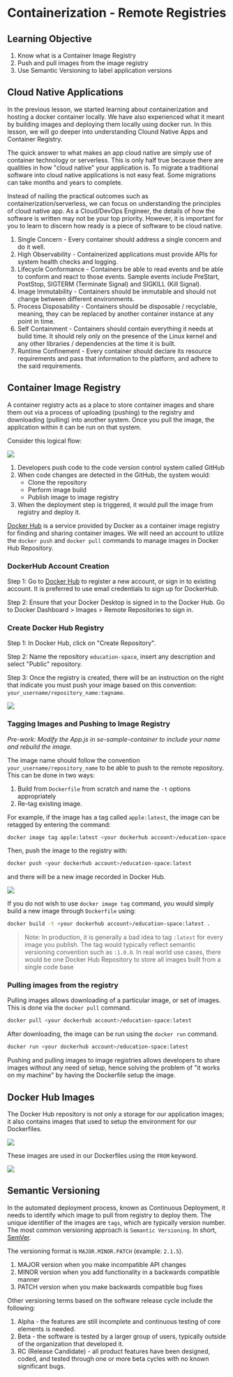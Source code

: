 # Containerization - Remote Registries

## Learning Objective
1. Know what is a Container Image Registry
2. Push and pull images from the image registry
3. Use Semantic Versioning to label application versions

## Cloud Native Applications

In the previous lesson, we started learning about containerization and hosting a docker container locally. We have also experienced what it meant by building images and deploying them locally using docker run. In this lesson, we will go deeper into understanding Clound Native Apps and Container Registry.

The quick answer to what makes an app cloud native are simply use of container technology or serverless. This is only half true because there are qualities in how "cloud native" your application is. To migrate a traditional software into cloud native applications is not easy feat. Some migrations can take months and years to complete.

Instead of nailing the practical outcomes such as containerization/serverless, we can focus on understanding the principles of cloud native app. As a Cloud/DevOps Engineer, the details of how the software is written may not be your top priority. However, it is important for you to learn to discern how ready is a piece of software to be cloud native.

1. Single Concern - Every container should address a single concern and do it well.
2. High Observability - Containerized applications must provide APIs for system health checks and logging.
3. Lifecycle Conformance - Containers be able to read events and be able to conform and react to those events. Sample events include PreStart, PostStop, SIGTERM (Terminate Signal) and SIGKILL (Kill Signal).
4. Image Immutability - Containers should be immutable and should not change between different environments.
5. Process Disposability - Containers should be disposable / recyclable, meaning, they can be replaced by another container instance at any point in time.
6. Self Containment - Containers should contain everything it needs at build time. It should rely only on the presence of the Linux kernel and any other libraries / dependencies at the time it is built.
7. Runtime Confinement - Every container should declare its resource requirements and pass that information to the platform, and adhere to the said requirements.

## Container Image Registry

A container registry acts as a place to store container images and share them out via a process of uploading (pushing) to the registry and downloading (pulling) into another system. Once you pull the image, the application within it can be run on that system.

Consider this logical flow:

<img src="../assets/container-registry-deployment.png"/>

1. Developers push code to the code version control system called GitHub
2. When code changes are detected in the GitHub, the system would:
    - Clone the repository
    - Perform image build
    - Publish image to image registry
3. When the deployment step is triggered, it would pull the image from registry and deploy it.

[Docker Hub](https://hub.docker.com/) is a service provided by Docker as a container image registry for finding and sharing container images. We will need an account to utilize the `docker push` and `docker pull` commands to manage images in Docker Hub Repository.

### DockerHub Account Creation

Step 1: Go to [Docker Hub](https://hub.docker.com/) to register a new account, or sign in to existing account. It is preferred to use email credentials to sign up for DockerHub.

Step 2: Ensure that your Docker Desktop is signed in to the Docker Hub. Go to Docker Dashboard > Images > Remote Repositories to sign in.

### Create Docker Hub Registry

Step 1: In Docker Hub, click on "Create Repository".

Step 2: Name the repository `education-space`, insert any description and select "Public" repository.

Step 3: Once the registry is created, there will be an instruction on the right that indicate you must push your image based on this convention: `your_username/repository_name:tagname`. 

<img src="../assets/docker-command.png" />

### Tagging Images and Pushing to Image Registry

*Pre-work: Modify the App.js in se-sample-container to include your name and rebuild the image.*

The image name should follow the convention `your_username/repository_name` to be able to push to the remote repository. This can be done in two ways: 
1. Build from `Dockerfile` from scratch and name the `-t` options appropriately
2. Re-tag existing image.

For example, if the image has a tag called `apple:latest`, the image can be retagged by entering the command:

```sh
docker image tag apple:latest <your dockerhub account>/education-space:latest
```

Then, push the image to the registry with:

```sh
docker push <your dockerhub account>/education-space:latest
```

and there will be a new image recorded in Docker Hub. 

<img src="../assets/repo.PNG" />

If you do not wish to use `docker image tag` command, you would simply build a new image through `Dockerfile` using:

```sh
docker build -t <your dockerhub account>/education-space:latest .
```

> Note: In production, it is generally a bad idea to tag `:latest` for every image you publish. The tag would typically reflect semantic versioning convention such as `:1.0.0`. In real world use cases, there would be one Docker Hub Repository to store all images built from a single code base

### Pulling images from the registry

Pulling images allows downloading of a particular image, or set of images. This is done via the `docker pull` command.

```sh
docker pull <your dockerhub account>/education-space:latest
```

After downloading, the image can be run using the `docker run` command.

```sh
docker run <your dockerhub account>/education-space:latest
```

Pushing and pulling images to image registries allows developers to share images without any need of setup, hence solving the problem of "it works on my machine" by having the Dockerfile setup the image.

## Docker Hub Images

The Docker Hub repository is not only a storage for our application images; it also contains images that used to setup the environment for our Dockerfiles.

<img src="../assets/dockerhub-registry.PNG" />

These images are used in our Dockerfiles using the `FROM` keyword.

<img src="../assets/from-dockerfile.PNG" />

## Semantic Versioning

In the automated deployment process, known as Continuous Deployment, it needs to identify which image to pull from registry to deploy them. The unique identifier of the images are `tags`, which are typically version number. The most common versioning approach is `Semantic Versioning`. In short, [SemVer](https://semver.org/).

The versioning format is `MAJOR.MINOR.PATCH` (example: `2.1.5`).

1. MAJOR version when you make incompatible API changes
1. MINOR version when you add functionality in a backwards compatible manner
1. PATCH version when you make backwards compatible bug fixes

Other versioning terms based on the software release cycle include the following:

1. Alpha - the features are still incomplete and continuous testing of core elements is needed.
2. Beta - the software is tested by a larger group of users, typically outside of the organization that developed it.
3. RC (Release Candidate) - all product features have been designed, coded, and tested through one or more beta cycles with no known significant bugs.